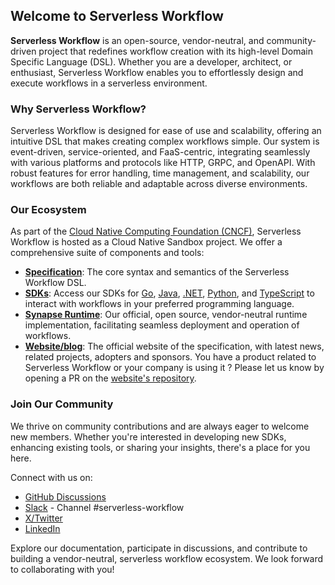 ## Welcome to Serverless Workflow

**Serverless Workflow** is an open-source, vendor-neutral, and community-driven project that redefines workflow creation with its high-level Domain Specific Language (DSL). Whether you are a developer, architect, or enthusiast, Serverless Workflow enables you to effortlessly design and execute workflows in a serverless environment. 

### Why Serverless Workflow?

Serverless Workflow is designed for ease of use and scalability, offering an intuitive DSL that makes creating complex workflows simple. Our system is event-driven, service-oriented, and FaaS-centric, integrating seamlessly with various platforms and protocols like HTTP, GRPC, and OpenAPI. With robust features for error handling, time management, and scalability, our workflows are both reliable and adaptable across diverse environments.

### Our Ecosystem

As part of the [Cloud Native Computing Foundation (CNCF)](https://www.cncf.io/), Serverless Workflow is hosted as a Cloud Native Sandbox project. We offer a comprehensive suite of components and tools:

- **[Specification](https://github.com/serverlessworkflow/specification)**: The core syntax and semantics of the Serverless Workflow DSL.
- **[SDKs](https://github.com/serverlessworkflow/specification#sdks)**: Access our SDKs for [Go](https://github.com/serverlessworkflow/sdk-go), [Java](https://github.com/serverlessworkflow/sdk-java), [.NET](https://github.com/serverlessworkflow/sdk-net), [Python](https://github.com/serverlessworkflow/sdk-python), and [TypeScript](https://github.com/serverlessworkflow/sdk-typescript) to interact with workflows in your preferred programming language.
- **[Synapse Runtime](https://github.com/serverlessworkflow/synapse)**: Our official, open source, vendor-neutral runtime implementation, facilitating seamless deployment and operation of workflows.
- **[Website/blog](https://serverlessworkflow.io/)**: The official website of the specification, with latest news, related projects, adopters and sponsors. You have a product related to Serverless Workflow or your company is using it ? Please let us know by opening a PR on the [website's repository](https://github.com/serverlessworkflow/serverlessworkflow.github.io).

### Join Our Community

We thrive on community contributions and are always eager to welcome new members. Whether you're interested in developing new SDKs, enhancing existing tools, or sharing your insights, there's a place for you here.

Connect with us on:
- [GitHub Discussions](https://github.com/serverlessworkflow/specification/discussions)
- [Slack](https://slack.cncf.io/) - Channel #serverless-workflow
- [X/Twitter](https://x.com/CNCFWorkflow)
- [LinkedIn](https://www.linkedin.com/company/serverless-workflow)

Explore our documentation, participate in discussions, and contribute to building a vendor-neutral, serverless workflow ecosystem. We look forward to collaborating with you!
